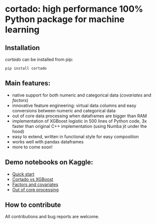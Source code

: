# cortado: high performance 100% Python package for machine learning

## Installation

*cortado* can be installed from pip:

```
pip install cortado
```

## Main features:
* native support for both numeric and categorical data (*covariates* and *factors*)
* innovative feature engineering: virtual data columns and easy conversions between numeric and categorical data
* out of core data processing when dataframes are bigger than RAM
* implementation of XGBoost logistic in 500 lines of Python code, 3x faster than original C++ implementation (using Numba jit under the hood)
* easy to extend, written in functional style for easy composition
* works well with pandas dataframes
* more to come soon!

## Demo notebooks on Kaggle:
* [Quick start](https://www.kaggle.com/neostat/cortado-quick-start)
* [Cortado vs XGBoost](https://www.kaggle.com/neostat/cortado-vs-xgboost)
* [Factors and covariates](https://www.kaggle.com/neostat/cortado-factors-and-covariates)
* [Out of core processing](https://www.kaggle.com/neostat/cortado-out-of-core)

## How to contribute

All contributions and bug reports are welcome.